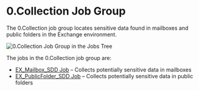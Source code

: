 # 0.Collection Job Group

The 0.Collection job group locates sensitive data found in mailboxes and public folders in the
Exchange environment.

![0.Collection Job Group in the Jobs Tree](/img/product_docs/accessanalyzer/solutions/exchange/databases/collection/collectionjobstree.webp)

The jobs in the 0.Collection job group are:

- [EX_Mailbox_SDD Job](/docs/accessanalyzer/12.0/solutions/exchange/sensitivedata/collection/ex_mailbox_sdd.md) – Collects potentially sensitive data in mailboxes
- [EX_PublicFolder_SDD Job](/docs/accessanalyzer/12.0/solutions/exchange/sensitivedata/collection/ex_publicfolder_sdd.md) – Collects potentially sensitive data in public
  folders

